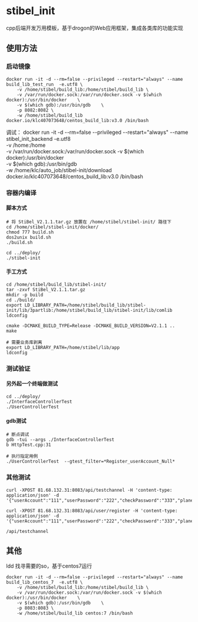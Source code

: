 # stibel_init

cpp后端开发万用模板，基于drogon的Web应用框架，集成各类库的功能实现

## 使用方法

### 启动镜像

```
docker run -it -d --rm=false --privileged --restart="always" --name build_lib_test_run  -e.utf8 \
    -v /home/stibel/build_lib:/home/stibel/build_lib \
    -v /var/run/docker.sock:/var/run/docker.sock -v $(which docker):/usr/bin/docker    \
    -v $(which gdb):/usr/bin/gdb    \
    -p 8082:8082 \
    -w /home/stibel/build_lib docker.io/klc407073648/centos_build_lib:v3.0 /bin/bash
```

调试：
docker run -it -d --rm=false --privileged --restart="always" --name stibel_init_backend  -e.utf8 \
    -v /home:/home \
    -v /var/run/docker.sock:/var/run/docker.sock -v $(which docker):/usr/bin/docker    \
    -v $(which gdb):/usr/bin/gdb    \
    -w /home/klc/auto_job/stibel-init/download docker.io/klc407073648/centos_build_lib:v3.0 /bin/bash

### 容器内编译

#### 脚本方式

```
# 将 StiBel_V2.1.1.tar.gz 放置在 /home/stibel/stibel-init/ 路径下
cd /home/stibel/stibel-init/docker/
chmod 777 build.sh
dos2unix build.sh
./build.sh

cd ../deploy/
./stibel-init
```

#### 手工方式

```
cd /home/stibel/build_lib/stibel-init/
tar -zxvf StiBel_V2.1.1.tar.gz
mkdir -p build
cd ./build/
export LD_LIBRARY_PATH=/home/stibel/build_lib/stibel-init/lib/3partlib:/home/stibel/build_lib/stibel-init/lib/comlib
ldconfig

cmake -DCMAKE_BUILD_TYPE=Release -DCMAKE_BUILD_VERSION=V2.1.1 ..
make

# 需要业务库剥离
export LD_LIBRARY_PATH=/home/stibel/lib/app
ldconfig
```

### 测试验证

#### 另外起一个终端做测试

```
cd ../deploy/
./InterfaceControllerTest
./UserControllerTest
```

#### gdb测试

```
# 断点调试
gdb -tui --args ./InterfaceControllerTest
b HttpTest.cpp:31

# 执行指定用例
./UserControllerTest  --gtest_filter=*Register_userAccount_Null*
```

### 其他测试

```
curl -XPOST 81.68.132.31:8083/api/testchannel -H 'content-type:  application/json' -d '{"userAccount":"111","userPassword":"222","checkPassword":"333","planetCode":"4444"}'

curl -XPOST 81.68.132.31:8083/api/user/register -H 'content-type:  application/json' -d '{"userAccount":"111","userPassword":"222","checkPassword":"333","planetCode":"4444"}'

/api/testchannel
```

## 其他

ldd 找寻需要的so，基于centos7运行

```
docker run -it -d --rm=false --privileged --restart="always" --name build_lib_centos_7  -e.utf8 \
    -v /home/stibel/build_lib:/home/stibel/build_lib \
    -v /var/run/docker.sock:/var/run/docker.sock -v $(which docker):/usr/bin/docker    \
    -v $(which gdb):/usr/bin/gdb    \
    -p 8083:8083 \
    -w /home/stibel/build_lib centos:7 /bin/bash
```